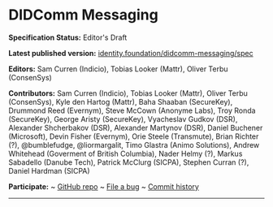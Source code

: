 DIDComm Messaging
==================

**Specification Status:** Editor's Draft

**Latest published version:**
  [identity.foundation/didcomm-messaging/spec](https://identity.foundation/didcomm-messaging/spec)

**Editors:** Sam Curren (Indicio), Tobias Looker (Mattr), Oliver Terbu (ConsenSys)

**Contributors:** Sam Curren (Indicio), Tobias Looker (Mattr), Oliver Terbu (ConsenSys), Kyle den Hartog (Mattr), Baha Shaaban (SecureKey), Drummond Reed (Evernym), Steve McCown (Anonyme Labs), Troy Ronda (SecureKey), George Aristy (SecureKey), Vyacheslav Gudkov (DSR), Alexander Shcherbakov (DSR), Alexander Martynov (DSR), Daniel Buchener (Microsoft), Devin Fisher (Evernym), Orie Steele (Transmute), Brian Richter (?), @bumblefudge, @liormargalit, Timo Glastra (Animo Solutions), Andrew Whitehead (Goverment of British Columbia), Nader Helmy (?), Markus Sabadello (Danube Tech), Patrick McClurg (SICPA), Stephen Curran (?), Daniel Hardman (SICPA)

**Participate:**
~ [GitHub repo](https://github.com/decentralized-identity/didcomm-messaging)
~ [File a bug](https://github.com/decentralized-identity/didcomm-messaging/issues)
~ [Commit history](https://github.com/decentralized-identity/didcomm-messaging/commits/master)

------------------------------------
